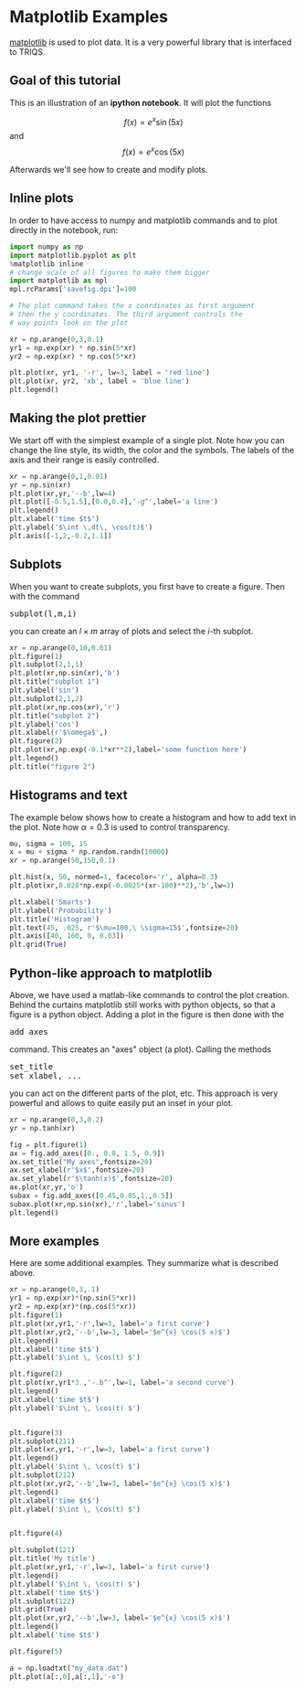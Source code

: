 Matplotlib Examples
======================

[matplotlib](http://matplotlib.org/) is used to plot data. It is a very powerful library that is interfaced to TRIQS.

Goal of this tutorial
---------------------

This is an illustration of an **ipython notebook**. It will plot the functions

$$ f(x) = e^x \sin(5x) $$ and $$ f(x) = e^x \cos(5x) $$

Afterwards we'll see how to create and modify plots.

Inline plots
------------

In order to have access to numpy and matplotlib commands and to plot directly in the notebook, run:


```python
import numpy as np
import matplotlib.pyplot as plt
%matplotlib inline
# change scale of all figures to make them bigger
import matplotlib as mpl
mpl.rcParams['savefig.dpi']=100 
```


```python
# The plot command takes the x coordinates as first argument
# then the y coordinates. The third argument controls the
# way points look on the plot

xr = np.arange(0,3,0.1)
yr1 = np.exp(xr) * np.sin(5*xr)
yr2 = np.exp(xr) * np.cos(5*xr)

plt.plot(xr, yr1, '-r', lw=3, label = 'red line')
plt.plot(xr, yr2, 'xb', label = 'blue line')
plt.legend()
```

Making the plot prettier
------------------------

We start off with the simplest example of a single plot.
Note how you can change the line style, its width, the color and the symbols. The labels
of the axis and their range is easily controlled.


```python
xr = np.arange(0,1,0.01)
yr = np.sin(xr)
plt.plot(xr,yr,'--b',lw=4)
plt.plot([-0.5,1.5],[0.0,0.4],'-g^',label='a line')
plt.legend()
plt.xlabel('time $t$')
plt.ylabel('$\int \,dt\, \cos(t)$')
plt.axis([-1,2,-0.2,1.1])
```

Subplots
--------

When you want to create subplots, you first have to create a figure. Then with the command
<pre>
subplot(l,m,i)
</pre>
you can create an $l \times m$ array of plots and select the $i$-th subplot.


```python
xr = np.arange(0,10,0.01)
plt.figure(1)
plt.subplot(2,1,1)
plt.plot(xr,np.sin(xr),'b')
plt.title("subplot 1")
plt.ylabel('sin')
plt.subplot(2,1,2)
plt.plot(xr,np.cos(xr),'r')
plt.title("subplot 2")
plt.ylabel('cos')
plt.xlabel(r'$\omega$',)
plt.figure(2)
plt.plot(xr,np.exp(-0.1*xr**2),label='some function here')
plt.legend()
plt.title("figure 2")
```

Histograms and text
-------------------

The example below shows how to create a histogram and how to add text in the plot.
Note how $\alpha = 0.3$ is used to control transparency.


```python
mu, sigma = 100, 15
x = mu + sigma * np.random.randn(10000)
xr = np.arange(50,150,0.1)

plt.hist(x, 50, normed=1, facecolor='r', alpha=0.3)
plt.plot(xr,0.028*np.exp(-0.0025*(xr-100)**2),'b',lw=3)

plt.xlabel('Smarts')
plt.ylabel('Probability')
plt.title('Histogram')
plt.text(45, .025, r'$\mu=100,\ \sigma=15$',fontsize=20)
plt.axis([40, 160, 0, 0.03])
plt.grid(True)
```

Python-like approach to matplotlib
----------------------------------

Above, we have used a matlab-like commands to control the plot creation. Behind the curtains
matplotlib still works with python objects, so that a figure is a python object. Adding a plot
in the figure is then done with the
<pre>
add_axes
</pre>
command. This creates an "axes" object (a plot). Calling the methods
<pre>
set_title
set_xlabel, ...
</pre>
you can act on the different parts of the plot, etc. This approach is very powerful and
allows to quite easily put an inset in your plot.


```python
xr = np.arange(0,3,0.2)
yr = np.tanh(xr)

fig = plt.figure(1)
ax = fig.add_axes([0., 0.8, 1.5, 0.9])
ax.set_title("My axes",fontsize=20)
ax.set_xlabel(r'$x$',fontsize=20)
ax.set_ylabel(r'$\tanh(x)$',fontsize=20)
ax.plot(xr,yr,'o')
subax = fig.add_axes([0.45,0.85,1.,0.5])
subax.plot(xr,np.sin(xr),'r',label='sinus')
plt.legend()
```

More examples
-------------

Here are some additional examples. They summarize what is described
above.


```python
xr = np.arange(0,3,.1)
yr1 = np.exp(xr)*(np.sin(5*xr))
yr2 = np.exp(xr)*(np.cos(5*xr))
plt.figure(1)
plt.plot(xr,yr1,'-r',lw=3, label='a first curve')
plt.plot(xr,yr2,'--b',lw=3, label='$e^{x} \cos(5 x)$')
plt.legend()
plt.xlabel('time $t$')
plt.ylabel('$\int \, \cos(t) $')

plt.figure(2)
plt.plot(xr,yr1*3.,'-.b^',lw=1, label='a second curve')
plt.legend()
plt.xlabel('time $t$')
plt.ylabel('$\int \, \cos(t) $')


plt.figure(3)
plt.subplot(211)
plt.plot(xr,yr1,'-r',lw=3, label='a first curve')
plt.legend()
plt.ylabel('$\int \, \cos(t) $')
plt.subplot(212)
plt.plot(xr,yr2,'--b',lw=3, label='$e^{x} \cos(5 x)$')
plt.legend()
plt.xlabel('time $t$')
plt.ylabel('$\int \, \cos(t) $')


plt.figure(4)

plt.subplot(121)
plt.title('My title')
plt.plot(xr,yr1,'-r',lw=3, label='a first curve')
plt.legend()
plt.ylabel('$\int \, \cos(t) $')
plt.xlabel('time $t$')
plt.subplot(122)
plt.grid(True)
plt.plot(xr,yr2,'--b',lw=3, label='$e^{x} \cos(5 x)$')
plt.legend()
plt.xlabel('time $t$')

plt.figure(5)

a = np.loadtxt("my_data.dat")
plt.plot(a[:,0],a[:,1],'-o')
```
